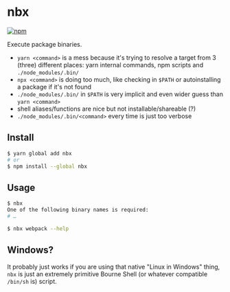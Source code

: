 # nbx

[![npm](https://img.shields.io/npm/v/nbx.svg?style=flat-square)](https://www.npmjs.com/package/nbx)

Execute package binaries.

* `yarn <command>` is a mess because it's trying to resolve a target from 3 (three) different places: yarn internal commands, npm scripts and `./node_modules/.bin/`
* `npx <command>` is doing too much, like checking in `$PATH` or autoinstalling a package if it's not found
* `./node_modules/.bin/` in `$PATH` is very implicit and even wider guess than `yarn <command>`
* shell aliases/functions are nice but not installable/shareable (?)
* `./node_modules/.bin/<command>` every time is just too verbose

## Install

```sh
$ yarn global add nbx
# or
$ npm install --global nbx
```

## Usage

```sh
$ nbx
One of the following binary names is required:
# …
```

```sh
$ nbx webpack --help
```

## Windows?

It probably just works if you are using that native "Linux in Windows" thing, `nbx` is just an extremely primitive Bourne Shell (or whatever compatible `/bin/sh` is) script.
